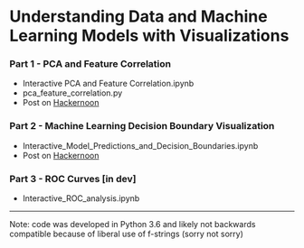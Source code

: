 # Understanding Data and Machine Learning Models with Visualizations

### Part 1 - PCA and Feature Correlation

* Interactive PCA and Feature Correlation.ipynb
* pca\_feature\_correlation.py 
* Post on [Hackernoon](https://hackernoon.com/creating-visualizations-to-better-understand-your-data-and-models-part-1-a51e7e5af9c0?source=activity---post_recommended)

### Part 2 - Machine Learning Decision Boundary Visualization

* Interactive\_Model\_Predictions\_and\_Decision\_Boundaries.ipynb
* Post on [Hackernoon](https://hackernoon.com/creating-visualizations-to-better-understand-your-data-and-models-part-2-28d5c46e956?source=your_stories_page---------------------------)

### Part 3 - ROC Curves [in dev]

* Interactive\_ROC\_analysis.ipynb


--- 

Note: code was developed in Python 3.6 and likely not backwards compatible because of liberal use of f-strings (sorry not sorry)